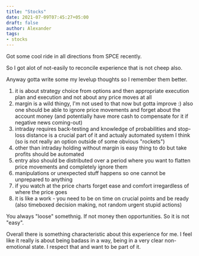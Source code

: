 ```yaml
---
title: "Stocks"
date: 2021-07-09T07:45:27+05:00
draft: false
author: Alexander
tags:
- stocks
---
```


Got some cool ride in all directions from SPCE recently.

So I got alot of not-easily to reconcile experience that is not cheep also.

Anyway gotta write some my levelup thoughts so I remember them better.

1. it is about strategy choice from options and then appropriate execution plan and execution and not about any price moves at all
1. margin is a wild thingy, I'm not used to that now but gotta improve :) also one should be able to ignore price movements and forget about the account money (and potentially have more cash to compensate for it if negative news coming-out)
1. intraday requires back-testing and knowledge of probabilities and stop-loss distance is a crucial part of it
   and actualy automated system I think (so is not really an option outside of some obvious "rockets")
1. other than intraday holding without margin is easy thing to do but take profits should be automated
1. entry also should be distributed over a period where you want to flatten price movements and completely ignore them
1. manipulations or unexpected stuff happens so one cannot be unprepared to anything
1. if you watch at the price charts forget ease and comfort irregardless of where the price goes
1. it is like a work - you need to be on time on crucial points and be ready (also timeboxed decision making, not random urgent stupid actions)

You always "loose" somethnig. If not money then opportunities.
So it is not "easy".

Overall there is something characteristic about this experience for me.
I feel like it really is about being badass in a way, being in a very clear non-emotional state.
I respect that and want to be part of it.
